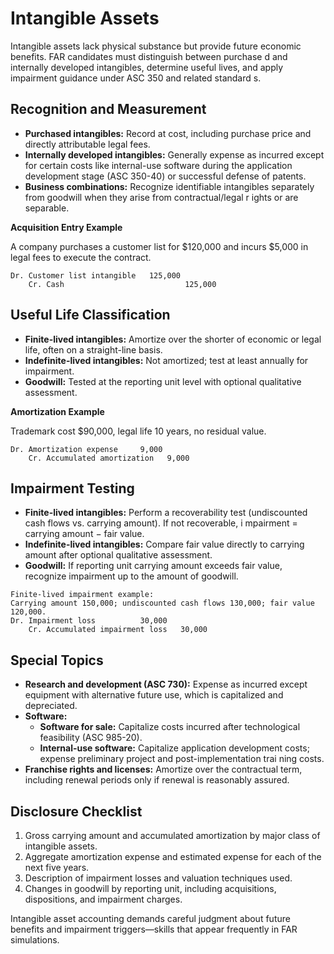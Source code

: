 # Intangible Assets

Intangible assets lack physical substance but provide future economic benefits. FAR candidates must distinguish between purchase
d and internally developed intangibles, determine useful lives, and apply impairment guidance under ASC 350 and related standard
s.

## Recognition and Measurement

- **Purchased intangibles:** Record at cost, including purchase price and directly attributable legal fees.
- **Internally developed intangibles:** Generally expense as incurred except for certain costs like internal-use software during
  the application development stage (ASC 350-40) or successful defense of patents.
- **Business combinations:** Recognize identifiable intangibles separately from goodwill when they arise from contractual/legal r
  ights or are separable.

**Acquisition Entry Example**

A company purchases a customer list for $120,000 and incurs $5,000 in legal fees to execute the contract.

```text
Dr. Customer list intangible   125,000
    Cr. Cash                           125,000
```

## Useful Life Classification

- **Finite-lived intangibles:** Amortize over the shorter of economic or legal life, often on a straight-line basis.
- **Indefinite-lived intangibles:** Not amortized; test at least annually for impairment.
- **Goodwill:** Tested at the reporting unit level with optional qualitative assessment.

**Amortization Example**

Trademark cost $90,000, legal life 10 years, no residual value.

```text
Dr. Amortization expense     9,000
    Cr. Accumulated amortization   9,000
```

## Impairment Testing

- **Finite-lived intangibles:** Perform a recoverability test (undiscounted cash flows vs. carrying amount). If not recoverable, i
  mpairment = carrying amount − fair value.
- **Indefinite-lived intangibles:** Compare fair value directly to carrying amount after optional qualitative assessment.
- **Goodwill:** If reporting unit carrying amount exceeds fair value, recognize impairment up to the amount of goodwill.

```text
Finite-lived impairment example:
Carrying amount 150,000; undiscounted cash flows 130,000; fair value 120,000.
Dr. Impairment loss          30,000
    Cr. Accumulated impairment loss   30,000
```

## Special Topics

- **Research and development (ASC 730):** Expense as incurred except equipment with alternative future use, which is capitalized
  and depreciated.
- **Software:**
  - **Software for sale:** Capitalize costs incurred after technological feasibility (ASC 985-20).
  - **Internal-use software:** Capitalize application development costs; expense preliminary project and post-implementation trai
    ning costs.
- **Franchise rights and licenses:** Amortize over the contractual term, including renewal periods only if renewal is reasonably
  assured.

## Disclosure Checklist

1. Gross carrying amount and accumulated amortization by major class of intangible assets.
2. Aggregate amortization expense and estimated expense for each of the next five years.
3. Description of impairment losses and valuation techniques used.
4. Changes in goodwill by reporting unit, including acquisitions, dispositions, and impairment charges.

Intangible asset accounting demands careful judgment about future benefits and impairment triggers—skills that appear frequently
in FAR simulations.
